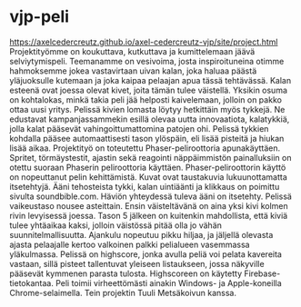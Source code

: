 # vjp-peli
https://axelcedercreutz.github.io/axel-cedercreutz-vjp/site/project.html
Projektityömme on koukuttava, kutkuttava ja kumittelemaan jäävä selviytymispeli. Teemanamme on vesivoima, josta inspiroituneina otimme hahmoksemme jokea vastavirtaan uivan kalan, joka haluaa päästä yläjuoksulle kutemaan ja joka kaipaa pelaajan apua tässä tehtävässä. 
Kalan esteenä ovat joessa olevat kivet, joita tämän tulee väistellä. Yksikin osuma on kohtalokas, minkä takia peli jää helposti kaivelemaan, jolloin on pakko ottaa uusi yritys. Pelissä kivien lomasta löytyy hetkittäin myös tykkejä. Ne edustavat kampanjassammekin esillä olevaa uutta innovaatiota, kalatykkiä, jolla kalat pääsevät vahingoittumattomina patojen ohi. Pelissä tykkien kohdalla pääsee automaattisesti tason ylöspäin, eli lisää pisteitä ja hiukan lisää aikaa. 
Projektityö on toteutettu Phaser-peliroottoria apunakäyttäen. Spritet, törmäystestit, ajastin sekä reagointi näppäimmistön painalluksiin on otettu suoraan Phaserin peliroottoria käyttäen. Phaser-peliroottorin käyttö on nopeuttanut pelin kehittämistä.
Kuvat ovat taustakuvia lukuunottamatta itsetehtyjä. Ääni tehosteista tykki, kalan uintiäänti ja klikkaus on poimittu sivulta soundbible.com. Häviön yhteydessä tuleva ääni on itsetehty. 
Pelissä vaikeustaso nousee asteittain. Ensin väisteltävänä on aina yksi kivi kolmen rivin levyisessä joessa. Tason 5 jälkeen on kuitenkin mahdollista, että kiviä tulee yhtäaikaa kaksi, jolloin väistössä pitää olla jo vähän suunnitelmallisuutta. Ajankulu nopeutuu pikku hiljaa, ja jäljellä olevasta ajasta pelaajalle kertoo valkoinen palkki pelialueen vasemmassa yläkulmassa.
Pelissä on highscore, jonka avulla peliä voi pelata kavereita vastaan, sillä pisteet tallentuvat yleiseen listaukseen, jossa näkyville pääsevät kymmenen parasta tulosta. Highscoreen on käytetty Firebase-tietokantaa.
Peli toimii virheettömästi ainakin Windows- ja Apple-koneilla Chrome-selaimella.
Tein projektin Tuuli Metsäkoivun kanssa.